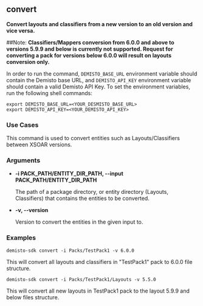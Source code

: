 ## convert

**Convert layouts and classifiers from a new version to an old version and vice versa.**

##Note: 
**Classifiers/Mappers conversion from 6.0.0 and above to versions 5.9.9 and below is currently not supported. Request for converting a pack for versions below 6.0.0 will result on layouts conversion only.**

In order to run the command, `DEMISTO_BASE_URL` environment variable should contain the Demisto base URL, and `DEMISTO_API_KEY` environment variable should contain a valid Demisto API Key.
To set the environment variables, run the following shell commands:
```
export DEMISTO_BASE_URL=<YOUR_DESMISTO_BASE_URL>
export DEMISTO_API_KEY=<YOUR_DEMISTO_API_KEY>
```

### Use Cases
This command is used to convert entities such as Layouts/Classifiers between XSOAR versions. 


### Arguments
* **-i PACK_PATH/ENTITY_DIR_PATH, --input PACK_PATH/ENTITY_DIR_PATH**

    The path of a package directory, or entity directory (Layouts, Classifiers) that contains the entities to be converted.

* **-v, --version**

    Version to convert the entities in the given input to.

### Examples
```
demisto-sdk convert -i Packs/TestPack1 -v 6.0.0
```
This will convert all layouts and classifiers in "TestPack1" pack to 6.0.0 file structure.
```
demisto-sdk convert -i Packs/TestPack1/Layouts -v 5.5.0
```
This will convert all new layouts in TestPack1 pack to the layout 5.9.9 and below files structure.
```
